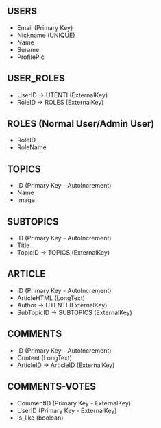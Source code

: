 ## USERS

* Email (Primary Key)
* Nickname (UNIQUE)
* Name
* Surame
* ProfilePic

## USER_ROLES

* UserID -> UTENTI (ExternalKey)
* RoleID -> ROLES (ExternalKey)

## ROLES (Normal User/Admin User)

* RoleID
* RoleName

## TOPICS

* ID (Primary Key - AutoIncrement)
* Name
* Image

## SUBTOPICS

* ID (Primary Key - AutoIncrement)
* Title
* TopicID -> TOPICS (ExternalKey)

## ARTICLE

* ID (Primary Key - AutoIncrement)
* ArticleHTML (LongText)
* Author -> UTENTI (ExternalKey)
* SubTopicID -> SUBTOPICS (ExternalKey)

## COMMENTS

* ID (Primary Key - AutoIncrement)
* Content (LongText)
* ArticleID -> ArticleID (ExternalKey)

## COMMENTS-VOTES

* CommentID (Primary Key - ExternalKey)
* UserID (Primary Key - ExternalKey)
* is_like (boolean)
